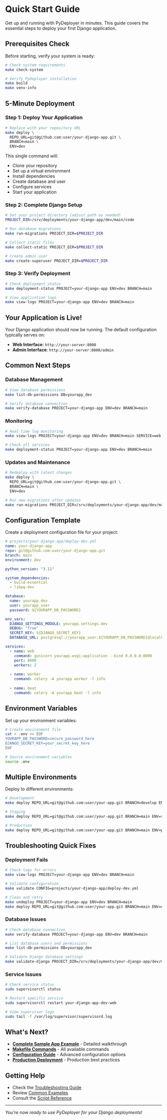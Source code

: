# Quick Start Guide

Get up and running with PyDeployer in minutes. This guide covers the essential steps to deploy your first Django application.

## Prerequisites Check

Before starting, verify your system is ready:

```bash
# Check system requirements
make check-system

# Verify PyDeployer installation
make build
make venv-info
```

## 5-Minute Deployment

### Step 1: Deploy Your Application

```bash
# Replace with your repository URL
make deploy \
  REPO_URL=git@github.com:user/your-django-app.git \
  BRANCH=main \
  ENV=dev
```

This single command will:
- Clone your repository
- Set up a virtual environment
- Install dependencies
- Create database and user
- Configure services
- Start your application

### Step 2: Complete Django Setup

```bash
# Set your project directory (adjust path as needed)
PROJECT_DIR=/srv/deployments/your-django-app/dev/main/code

# Run database migrations
make run-migrations PROJECT_DIR=$PROJECT_DIR

# Collect static files
make collect-static PROJECT_DIR=$PROJECT_DIR

# Create admin user
make create-superuser PROJECT_DIR=$PROJECT_DIR
```

### Step 3: Verify Deployment

```bash
# Check deployment status
make deployment-status PROJECT=your-django-app ENV=dev BRANCH=main

# View application logs
make view-logs PROJECT=your-django-app ENV=dev BRANCH=main
```

## Your Application is Live!

Your Django application should now be running. The default configuration typically serves on:

- **Web Interface**: `http://your-server:8000`
- **Admin Interface**: `http://your-server:8000/admin`

## Common Next Steps

### Database Management

```bash
# View database permissions
make list-db-permissions DB=yourapp_dev

# Verify database connection
make verify-database PROJECT=your-django-app ENV=dev BRANCH=main
```

### Monitoring

```bash
# Real-time log monitoring
make view-logs PROJECT=your-django-app ENV=dev BRANCH=main SERVICE=web

# Check all services
make deployment-status PROJECT=your-django-app ENV=dev BRANCH=main
```

### Updates and Maintenance

```bash
# Redeploy with latest changes
make deploy \
  REPO_URL=git@github.com:user/your-django-app.git \
  BRANCH=main \
  ENV=dev

# Run new migrations after updates
make run-migrations PROJECT_DIR=/srv/deployments/your-django-app/dev/main/code
```

## Configuration Template

Create a deployment configuration file for your project:

```yaml
# projects/your-django-app/deploy-dev.yml
name: your-django-app
repo: git@github.com:user/your-django-app.git
branch: main
environment: dev

python_version: "3.11"

system_dependencies:
  - build-essential
  - libpq-dev

database:
  name: yourapp_dev
  user: yourapp_user
  password: ${YOURAPP_DB_PASSWORD}

env_vars:
  DJANGO_SETTINGS_MODULE: yourapp.settings.dev
  DEBUG: "True"
  SECRET_KEY: ${DJANGO_SECRET_KEY}
  DATABASE_URL: postgresql://yourapp_user:${YOURAPP_DB_PASSWORD}@localhost/yourapp_dev

services:
  - name: web
    command: gunicorn yourapp.wsgi:application --bind 0.0.0.0:8000
    port: 8000
    workers: 2
    
  - name: worker
    command: celery -A yourapp worker -l info
    
  - name: beat
    command: celery -A yourapp beat -l info
```

## Environment Variables

Set up your environment variables:

```bash
# Create environment file
cat > .env << EOF
YOURAPP_DB_PASSWORD=secure_password_here
DJANGO_SECRET_KEY=your_secret_key_here
EOF

# Source environment variables
source .env
```

## Multiple Environments

Deploy to different environments:

```bash
# Development
make deploy REPO_URL=git@github.com:user/your-app.git BRANCH=develop ENV=dev

# Staging
make deploy REPO_URL=git@github.com:user/your-app.git BRANCH=main ENV=stage

# Production
make deploy REPO_URL=git@github.com:user/your-app.git BRANCH=main ENV=prod
```

## Troubleshooting Quick Fixes

### Deployment Fails

```bash
# Check logs for errors
make view-logs PROJECT=your-django-app ENV=dev BRANCH=main

# Validate configuration
make validate CONFIG=projects/your-django-app/deploy-dev.yml

# Clean and retry
make undeploy PROJECT=your-django-app ENV=dev BRANCH=main
make deploy REPO_URL=git@github.com:user/your-app.git BRANCH=main ENV=dev
```

### Database Issues

```bash
# Check database connection
make verify-database PROJECT=your-django-app ENV=dev BRANCH=main

# List database users and permissions
make list-db-permissions DB=yourapp_dev

# Validate Django database settings
make validate-django PROJECT_DIR=/srv/deployments/your-django-app/dev/main/code
```

### Service Issues

```bash
# Check service status
sudo supervisorctl status

# Restart specific service
sudo supervisorctl restart your-django-app-dev-web

# View supervisor logs
sudo tail -f /var/log/supervisor/supervisord.log
```

## What's Next?

- **[Complete Sample App Example](../examples/sample-app.md)** - Detailed walkthrough
- **[Makefile Commands](../user-guide/makefile-commands.md)** - All available commands
- **[Configuration Guide](configuration.md)** - Advanced configuration options
- **[Production Deployment](../examples/production.md)** - Production best practices

## Getting Help

- Check the [Troubleshooting Guide](../reference/troubleshooting.md)
- Review [Common Examples](../examples/sample-app.md)
- Consult the [Script Reference](../reference/scripts.md)

---

*You're now ready to use PyDeployer for your Django deployments!*
